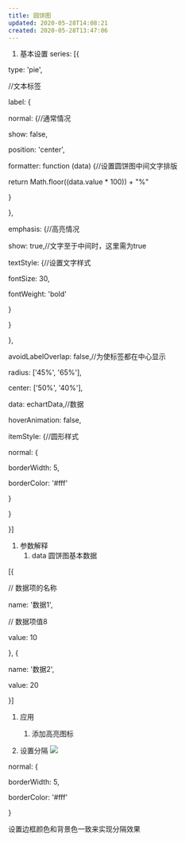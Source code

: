 ```yaml
---
title: 圆饼图
updated: 2020-05-28T14:08:21
created: 2020-05-28T13:47:06
---
```


1.  基本设置
series: \[{

type: 'pie',

//文本标签

label: {

normal: {//通常情况

show: false,

position: 'center',

formatter: function (data) {//设置圆饼图中间文字排版

return Math.floor((data.value \* 100)) + "%"

}

},

emphasis: {//高亮情况

show: true,//文字至于中间时，这里需为true

textStyle: {//设置文字样式

fontSize: 30,

fontWeight: 'bold'

}

}

},

avoidLabelOverlap: false,//为使标签都在中心显示

radius: \['45%', '65%'\],

center: \['50%', '40%'\],

data: echartData,//数据

hoverAnimation: false,

itemStyle: {//圆形样式

normal: {

borderWidth: 5,

borderColor: '#fff'

}

}

}\]
1.  参数解释
    1.  data
圆饼图基本数据

\[{

// 数据项的名称

name: '数据1',

// 数据项值8

value: 10

}, {

name: '数据2',

value: 20

}\]
1.  应用
    1.  添加高亮图标

1.  设置分隔
![](C:\Users\hvgub\AppData\Local\Temp\第一笔记本\pandoc/media/image1.png)

normal: {

borderWidth: 5,

borderColor: '#fff'

}

设置边框颜色和背景色一致来实现分隔效果

